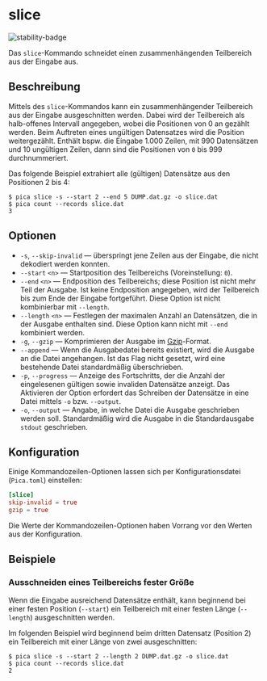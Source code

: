 # slice

![stability-badge](https://img.shields.io/badge/stability-stable-green?style=flat-square)

Das `slice`-Kommando schneidet einen zusammenhängenden Teilbereich aus
der Eingabe aus.


## Beschreibung

Mittels des `slice`-Kommandos kann ein zusammenhängender Teilbereich aus
der Eingabe ausgeschnitten werden. Dabei wird der Teilbereich als
halb-offenes Intervall angegeben, wobei die Positionen von 0 an gezählt
werden. Beim Auftreten eines ungültigen Datensatzes wird die Position
weitergezählt. Enthält bspw. die Eingabe 1.000 Zeilen, mit 990
Datensätzen und 10 ungültigen Zeilen, dann sind die Positionen von `0`
bis 999 durchnummeriert.

Das folgende Beispiel extrahiert alle (gültigen) Datensätze aus den
Positionen 2 bis 4:


```console
$ pica slice -s --start 2 --end 5 DUMP.dat.gz -o slice.dat
$ pica count --records slice.dat
3

```


## Optionen

* `-s`, `--skip-invalid` — überspringt jene Zeilen aus der Eingabe, die
  nicht dekodiert werden konnten.
* `--start` `<n>` — Startposition des Teilbereichs (Voreinstellung:
  `0`).
* `--end` `<n>` — Endposition des Teilbereichs; diese Position ist nicht
  mehr Teil der Ausgabe. Ist keine Endposition angegeben, wird der
  Teilbereich bis zum Ende der Eingabe fortgeführt. Diese Option ist
  nicht kombinierbar mit `--length`.
* `--length` `<n>` — Festlegen der maximalen Anzahl an Datensätzen, die
  in der Ausgabe enthalten sind. Diese Option kann nicht mit `--end`
  kombiniert werden.
* `-g`, `--gzip` — Komprimieren der Ausgabe im [Gzip]-Format.
* `--append` — Wenn die Ausgabedatei bereits existiert, wird die
  Ausgabe an die Datei angehangen. Ist das Flag nicht gesetzt, wird eine
  bestehende Datei standardmäßig überschrieben.
* `-p`, `--progress` — Anzeige des Fortschritts, der die Anzahl der
  eingelesenen gültigen sowie invaliden Datensätze anzeigt. Das
  Aktivieren der Option erfordert das Schreiben der Datensätze in eine
  Datei mittels `-o` bzw. `--output`.
* `-o`, `--output` — Angabe, in welche Datei die Ausgabe geschrieben
  werden soll. Standardmäßig wird die Ausgabe in die Standardausgabe
  `stdout` geschrieben.


## Konfiguration

<!-- TODO: Link zum allgemeinen Kapitel über die Konfigurationsdatei -->

Einige Kommandozeilen-Optionen lassen sich per Konfigurationsdatei
(`Pica.toml`) einstellen:

```toml
[slice]
skip-invalid = true
gzip = true
```

Die Werte der Kommandozeilen-Optionen haben Vorrang vor den Werten aus
der Konfiguration.


## Beispiele

### Ausschneiden eines Teilbereichs fester Größe

Wenn die Eingabe ausreichend Datensätze enthält, kann beginnend bei
einer festen Position (`--start`) ein Teilbereich mit einer festen
Länge (`--length`) ausgeschnitten werden.

Im folgenden Beispiel wird beginnend beim dritten Datensatz (Position 2)
ein Teilbereich mit einer Länge von zwei ausgeschnitten:

```console
$ pica slice -s --start 2 --length 2 DUMP.dat.gz -o slice.dat
$ pica count --records slice.dat
2

```


[Gzip]: https://de.wikipedia.org/wiki/Gzip
